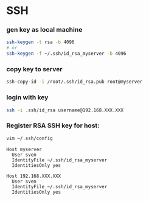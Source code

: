# SSH

### gen key as local machine
```sh
ssh-keygen -t rsa -b 4096
# or
ssh-keygen -f ~/.ssh/id_rsa_myserver -b 4096
```

### copy key to server
```sh
ssh-copy-id -i /root/.ssh/id_rsa.pub root@myserver
```

### login with key
```sh
ssh -i .ssh/id_rsa username@192.168.XXX.XXX
```


### Register RSA SSH key for host:
```sh
vim ~/.ssh/config
```
```config
Host myserver
  User sven
  IdentityFile ~/.ssh/id_rsa_myserver
  IdentitiesOnly yes

Host 192.168.XXX.XXX
  User sven
  IdentityFile ~/.ssh/id_rsa_myserver
  IdentitiesOnly yes
```
